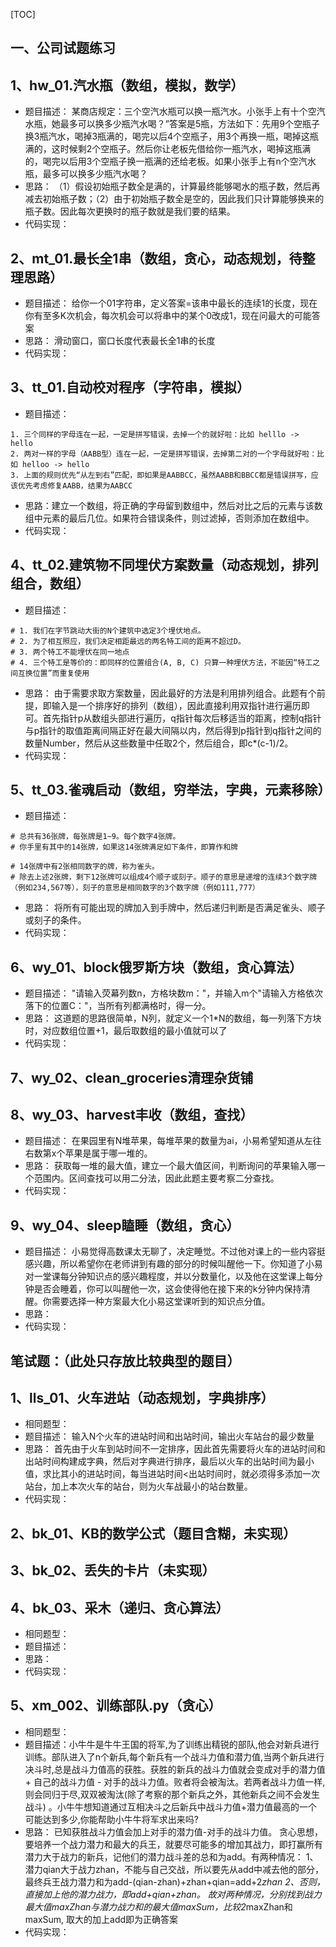 [TOC]

一、公司试题练习
-------------------------

## 1、hw_01.汽水瓶（数组，模拟，数学）
- 题目描述：
    某商店规定：三个空汽水瓶可以换一瓶汽水。小张手上有十个空汽水瓶，她最多可以换多少瓶汽水喝？”答案是5瓶，方法如下：先用9个空瓶子换3瓶汽水，喝掉3瓶满的，喝完以后4个空瓶子，用3个再换一瓶，喝掉这瓶满的，这时候剩2个空瓶子。然后你让老板先借给你一瓶汽水，喝掉这瓶满的，喝完以后用3个空瓶子换一瓶满的还给老板。如果小张手上有n个空汽水瓶，最多可以换多少瓶汽水喝？
- 思路：
    （1）假设初始瓶子数全是满的，计算最终能够喝水的瓶子数，然后再减去初始瓶子数；（2）由于初始瓶子数全是空的，因此我们只计算能够换来的瓶子数。因此每次更换时的瓶子数就是我们要的结果。
- 代码实现：

## 2、mt_01.最长全1串（数组，贪心，动态规划，待整理思路）
- 题目描述：
    给你一个01字符串，定义答案=该串中最长的连续1的长度，现在你有至多K次机会，每次机会可以将串中的某个0改成1，现在问最大的可能答案
- 思路：
    滑动窗口，窗口长度代表最长全1串的长度
- 代码实现：

## 3、tt_01.自动校对程序（字符串，模拟）
- 题目描述：
```
1. 三个同样的字母连在一起，一定是拼写错误，去掉一个的就好啦：比如 helllo -> hello
2. 两对一样的字母（AABB型）连在一起，一定是拼写错误，去掉第二对的一个字母就好啦：比如 helloo -> hello
3. 上面的规则优先“从左到右”匹配，即如果是AABBCC，虽然AABB和BBCC都是错误拼写，应该优先考虑修复AABB，结果为AABCC 
```
- 思路：建立一个数组，将正确的字母留到数组中，然后对比之后的元素与该数组中元素的最后几位。如果符合错误条件，则过滤掉，否则添加在数组中。
- 代码实现：

## 4、tt_02.建筑物不同埋伏方案数量（动态规划，排列组合，数组）
- 题目描述：
```
# 1. 我们在字节跳动大街的N个建筑中选定3个埋伏地点。
# 2. 为了相互照应，我们决定相距最远的两名特工间的距离不超过D。
# 3. 两个特工不能埋伏在同一地点
# 4. 三个特工是等价的：即同样的位置组合(A, B, C) 只算一种埋伏方法，不能因“特工之间互换位置”而重复使用 
```
- 思路：
    由于需要求取方案数量，因此最好的方法是利用排列组合。此题有个前提，即输入是一个排序好的排列（数组），因此直接利用双指针进行遍历即可。首先指针p从数组头部进行遍历，q指针每次后移适当的距离，控制q指针与p指针的取值距离间隔正好在最大间隔以内，然后得到p指针到q指针之间的数量Number，然后从这些数量中任取2个，然后组合，即c*(c-1)/2。
- 代码实现：


## 5、tt_03.雀魂启动（数组，穷举法，字典，元素移除）
- 题目描述：
```
# 总共有36张牌，每张牌是1~9。每个数字4张牌。
# 你手里有其中的14张牌，如果这14张牌满足如下条件，即算作和牌

# 14张牌中有2张相同数字的牌，称为雀头。
# 除去上述2张牌，剩下12张牌可以组成4个顺子或刻子。顺子的意思是递增的连续3个数字牌（例如234,567等），刻子的意思是相同数字的3个数字牌（例如111,777）
```
- 思路：
    将所有可能出现的牌加入到手牌中，然后递归判断是否满足雀头、顺子或刻子的条件。
- 代码实现：

## 6、wy_01、block俄罗斯方块（数组，贪心算法）
- 题目描述：
    "请输入荧幕列数n，方格块数m："，并输入m个"请输入方格依次落下的位置C："，当所有列都满格时，得一分。
- 思路：
    这道题的思路很简单，N列，就定义一个1*N的数组，每一列落下方块时，对应数组位置+1，最后取数组的最小值就可以了
- 代码实现：

## 7、wy_02、clean_groceries清理杂货铺

## 8、wy_03、harvest丰收（数组，查找）
- 题目描述：
    在果园里有N堆苹果，每堆苹果的数量为ai，小易希望知道从左往右数第x个苹果是属于哪一堆的。
- 思路：
    获取每一堆的最大值，建立一个最大值区间，判断询问的苹果输入哪一个范围内。区间查找可以用二分法，因此此题主要考察二分查找。
- 代码实现：

## 9、wy_04、sleep瞌睡（数组，贪心）
- 题目描述：
    小易觉得高数课太无聊了，决定睡觉。不过他对课上的一些内容挺感兴趣，所以希望你在老师讲到有趣的部分的时候叫醒他一下。你知道了小易对一堂课每分钟知识点的感兴趣程度，并以分数量化，以及他在这堂课上每分钟是否会睡着，你可以叫醒他一次，这会使得他在接下来的k分钟内保持清醒。你需要选择一种方案最大化小易这堂课听到的知识点分值。
- 思路：
- 代码实现：


笔试题：（此处只存放比较典型的题目）
---------------------
## 1、lls_01、火车进站（动态规划，字典排序）
- 相同题型：
- 题目描述：
    输入N个火车的进站时间和出站时间，输出火车站台的最少数量
- 思路：
    首先由于火车到站时间不一定排序，因此首先需要将火车的进站时间和出站时间构建成字典，然后对字典进行排序，最后以火车的出站时间为最小值，求比其小的进站时间，每当进站时间<出站时间时，就必须得多添加一次站台，加上本次火车的站台，则为火车战最小的站台数量。
- 代码实现：
    
## 2、bk_01、KB的数学公式（题目含糊，未实现）

## 3、bk_02、丢失的卡片（未实现）

## 4、bk_03、采木（递归、贪心算法）
- 相同题型：
- 题目描述：
- 思路：
- 代码实现：

## 5、xm_002、训练部队.py（贪心） 
- 相同题型：
- 题目描述：小牛牛是牛牛王国的将军,为了训练出精锐的部队,他会对新兵进行训练。部队进入了n个新兵,每个新兵有一个战斗力值和潜力值,当两个新兵进行决斗时,总是战斗力值高的获胜。获胜的新兵的战斗力值就会变成对手的潜力值 + 自己的战斗力值 - 对手的战斗力值。败者将会被淘汰。若两者战斗力值一样,则会同归于尽,双双被淘汰(除了考察的那个新兵之外，其他新兵之间不会发生战斗) 。小牛牛想知道通过互相决斗之后新兵中战斗力值+潜力值最高的一个可能达到多少,你能帮助小牛牛将军求出来吗?
- 思路：
    已知获胜战斗力值会加上对手的潜力值-对手的战斗力值。
    贪心思想，要培养一个战力潜力和最大的兵王，就要尽可能多的增加其战力，即打赢所有潜力大于战力的新兵，记他们的潜力战斗差的总和为add。有两种情况：
        1、潜力qian大于战力zhan，不能与自己交战，所以要先从add中减去他的部分，最终兵王战力潜力和为add-(qian-zhan)+zhan+qian=add+2*zhan 
        2、否则，直接加上他的潜力战力，即add+qian+zhan。
    故对两种情况，分别找到战力最大值maxZhan与潜力战力和的最大值maxSum，比较2*maxZhan和maxSum, 取大的加上add即为正确答案 
- 代码实现：



